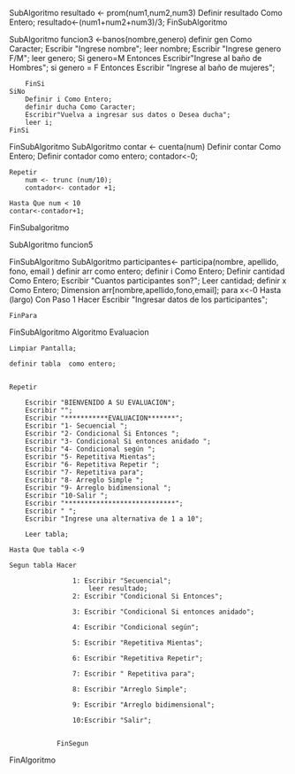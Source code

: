 SubAlgoritmo resultado <- prom(num1,num2,num3)
	Definir  resultado Como Entero;
	resultado<-(num1+num2+num3)/3;
FinSubAlgoritmo

SubAlgoritmo funcion3 <-banos(nombre,genero)
	definir gen Como Caracter;
	Escribir "Ingrese nombre";
	leer nombre;
	Escribir "Ingrese genero F/M";
	leer genero;
	Si genero=M Entonces
		Escribir"Ingrese al baño de Hombres";
		si genero = F Entonces
			Escribir "Ingrese al baño de mujeres";
			
		FinSi
	SiNo
		Definir i Como Entero;
		definir ducha Como Caracter;
		Escribir"Vuelva a ingresar sus datos o Desea ducha";
		leer i;
	FinSi

	
FinSubAlgoritmo
SubAlgoritmo contar <- cuenta(num)
	Definir contar Como Entero;
	Definir contador como entero;
	contador<-0;
		
	Repetir
		num <- trunc (num/10);
		contador<- contador +1;
			
	Hasta Que num < 10
	contar<-contador+1;
FinSubalgoritmo

	

SubAlgoritmo funcion5
	
	
FinSubAlgoritmo
SubAlgoritmo participantes<- participa(nombre, apellido, fono, email )
	definir arr como entero;
	definir i Como Entero;
	Definir cantidad Como Entero;
	Escribir "Cuantos participantes son?";
	Leer cantidad;
	definir x Como Entero;
	Dimension arr[nombre,apellido,fono,email];
	para x<-0 Hasta (largo) Con Paso 1 Hacer
		Escribir "Ingresar datos de los participantes";
		
		 
	
	FinPara
	
	
FinSubAlgoritmo
Algoritmo Evaluacion

		
	Limpiar Pantalla;
	
	definir tabla  como entero;
	
	
	Repetir
		
		Escribir "BIENVENIDO A SU EVALUACION";
		Escribir "";
		Escribir "***********EVALUACION*******";
		Escribir "1- Secuencial ";
		Escribir "2- Condicional Si Entonces ";
		Escribir "3- Condicional Si entonces anidado ";
		Escribir "4- Condicional según ";
		Escribir "5- Repetitiva Mientas";
		Escribir "6- Repetitiva Repetir ";
		Escribir "7- Repetitiva para";
		Escribir "8- Arreglo Simple ";
		Escribir "9- Arreglo bidimensional ";
		Escribir "10-Salir ";
		Escribir "****************************";
		Escribir " ";
		Escribir "Ingrese una alternativa de 1 a 10";
	
		Leer tabla;
		
	Hasta Que tabla <-9
	
	Segun tabla Hacer
		
					1: Escribir "Secuencial";
						leer resultado;
					2: Escribir "Condicional Si Entonces";
						
					3: Escribir "Condicional Si entonces anidado";
						
					4: Escribir "Condicional según";
						
					5: Escribir "Repetitiva Mientas";
						
					6: Escribir "Repetitiva Repetir";
						
					7: Escribir " Repetitiva para";
						
					8: Escribir "Arreglo Simple";
						
					9: Escribir "Arreglo bidimensional";
						
					10:Escribir "Salir";
						
				
				FinSegun
						
				
				
			
		
		
    
	
FinAlgoritmo
